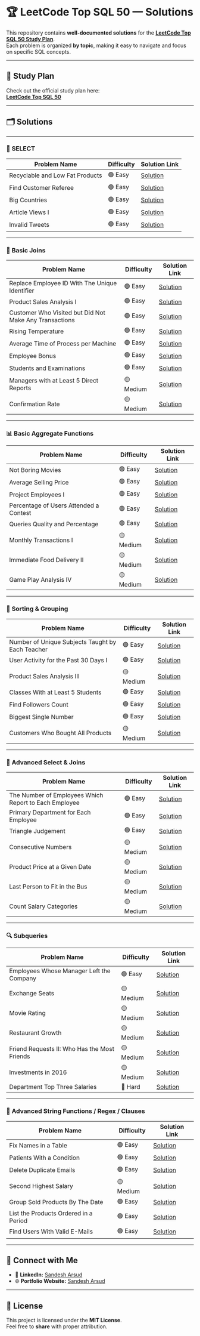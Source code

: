 # 🏆 LeetCode Top SQL 50 — Solutions

This repository contains **well-documented solutions** for the **[LeetCode Top SQL 50 Study Plan](https://leetcode.com/studyplan/top-sql-50/)**.  
Each problem is organized **by topic**, making it easy to navigate and focus on specific SQL concepts.

---

## 🔗 Study Plan
Check out the official study plan here:  
**[LeetCode Top SQL 50](https://leetcode.com/studyplan/top-sql-50/)**

---

## 🗂 Solutions

---

### 📝 **SELECT**

| **Problem Name** | **Difficulty** | **Solution Link** |
|-------------------|----------------|-------------------|
| Recyclable and Low Fat Products | 🟢 Easy | [Solution](https://github.com/arsudsandesh97/Leetcode-SQL50/tree/main/Select/Recyclable%20and%20Low%20Fat%20Products) |
| Find Customer Referee | 🟢 Easy | [Solution](https://github.com/arsudsandesh97/Leetcode-SQL50/tree/main/Select/Find%20Customer%20Referee) |
| Big Countries | 🟢 Easy | [Solution](https://github.com/arsudsandesh97/Leetcode-SQL50/tree/main/Select/Big%20Countries) |
| Article Views I | 🟢 Easy | [Solution](https://github.com/arsudsandesh97/Leetcode-SQL50/tree/main/Select/Article%20Views%20I) |
| Invalid Tweets | 🟢 Easy | [Solution](https://github.com/arsudsandesh97/Leetcode-SQL50/tree/main/Select/Invalid%20Tweets) |

---

### 🤝 **Basic Joins**

| **Problem Name** | **Difficulty** | **Solution Link** |
|-------------------|----------------|-------------------|
| Replace Employee ID With The Unique Identifier | 🟢 Easy | [Solution](https://github.com/arsudsandesh97/Leetcode-SQL50/tree/main/Basic%20Joins/Replace%20Employee%20ID%20With%20The%20Unique%20Identifier) |
| Product Sales Analysis I | 🟢 Easy | [Solution](https://github.com/arsudsandesh97/Leetcode-SQL50/tree/main/Basic%20Joins/Product%20Sales%20Analysis%20I) |
| Customer Who Visited but Did Not Make Any Transactions | 🟢 Easy | [Solution](https://github.com/arsudsandesh97/Leetcode-SQL50/tree/main/Basic%20Joins/Customer%20Who%20Visited%20but%20Did%20Not%20Make%20Any%20Transactions) |
| Rising Temperature | 🟢 Easy | [Solution](https://github.com/arsudsandesh97/Leetcode-SQL50/tree/main/Basic%20Joins/Rising%20Temperature) |
| Average Time of Process per Machine | 🟢 Easy | [Solution](https://github.com/arsudsandesh97/Leetcode-SQL50/tree/main/Basic%20Joins/Average%20Time%20of%20Process%20per%20Machine) |
| Employee Bonus | 🟢 Easy | [Solution](https://github.com/arsudsandesh97/Leetcode-SQL50/tree/main/Basic%20Joins/Employee%20Bonus) |
| Students and Examinations | 🟢 Easy | [Solution](https://github.com/arsudsandesh97/Leetcode-SQL50/tree/main/Basic%20Joins/Students%20and%20Examinations) |
| Managers with at Least 5 Direct Reports | 🟡 Medium | [Solution](https://github.com/arsudsandesh97/Leetcode-SQL50/tree/main/Basic%20Joins/Managers%20with%20at%20Least%205%20Direct%20Reports) |
| Confirmation Rate | 🟡 Medium | [Solution](https://github.com/arsudsandesh97/Leetcode-SQL50/tree/main/Basic%20Joins/Confirmation%20Rate) |

---

### 📊 **Basic Aggregate Functions**

| **Problem Name** | **Difficulty** | **Solution Link** |
|-------------------|----------------|-------------------|
| Not Boring Movies | 🟢 Easy | [Solution](https://github.com/arsudsandesh97/Leetcode-SQL50/tree/main/Basic%20Aggregate%20Functions/Not%20Boring%20Movies) |
| Average Selling Price | 🟢 Easy | [Solution](https://github.com/arsudsandesh97/Leetcode-SQL50/tree/main/Basic%20Aggregate%20Functions/Average%20Selling%20Price) |
| Project Employees I | 🟢 Easy | [Solution](https://github.com/arsudsandesh97/Leetcode-SQL50/tree/main/Basic%20Aggregate%20Functions/Project%20Employees%20I) |
| Percentage of Users Attended a Contest | 🟢 Easy | [Solution](https://github.com/arsudsandesh97/Leetcode-SQL50/tree/main/Basic%20Aggregate%20Functions/Percentage%20of%20Users%20Attended%20a%20Contest) |
| Queries Quality and Percentage | 🟢 Easy | [Solution](https://github.com/arsudsandesh97/Leetcode-SQL50/tree/main/Basic%20Aggregate%20Functions/Queries%20Quality%20and%20Percentage) |
| Monthly Transactions I | 🟡 Medium | [Solution](https://github.com/arsudsandesh97/Leetcode-SQL50/tree/main/Basic%20Aggregate%20Functions/Monthly%20Transactions%20I) |
| Immediate Food Delivery II | 🟡 Medium | [Solution](https://github.com/arsudsandesh97/Leetcode-SQL50/tree/main/Basic%20Aggregate%20Functions/Immediate%20Food%20Delivery%20II) |
| Game Play Analysis IV | 🟡 Medium | [Solution](https://github.com/arsudsandesh97/Leetcode-SQL50/tree/main/Basic%20Aggregate%20Functions/Game%20Play%20Analysis%20IV) |

---

### 🔢 **Sorting & Grouping**

| **Problem Name** | **Difficulty** | **Solution Link** |
|-------------------|----------------|-------------------|
| Number of Unique Subjects Taught by Each Teacher | 🟢 Easy | [Solution](https://github.com/arsudsandesh97/Leetcode-SQL50/tree/main/Sorting%20and%20Grouping/Number%20of%20Unique%20Subjects%20Taught%20by%20Each%20Teacher) |
| User Activity for the Past 30 Days I | 🟢 Easy | [Solution](https://github.com/arsudsandesh97/Leetcode-SQL50/tree/main/Sorting%20and%20Grouping/User%20Activity%20for%20the%20Past%2030%20Days%20I) |
| Product Sales Analysis III | 🟡 Medium | [Solution](https://github.com/arsudsandesh97/Leetcode-SQL50/tree/main/Sorting%20and%20Grouping/Product%20Sales%20Analysis%20III) |
| Classes With at Least 5 Students | 🟢 Easy | [Solution](https://github.com/arsudsandesh97/Leetcode-SQL50/tree/main/Sorting%20and%20Grouping/Classes%20With%20at%20Least%205%20Students) |
| Find Followers Count | 🟢 Easy | [Solution](https://github.com/arsudsandesh97/Leetcode-SQL50/tree/main/Sorting%20and%20Grouping/Find%20Followers%20Count) |
| Biggest Single Number | 🟢 Easy | [Solution](https://github.com/arsudsandesh97/Leetcode-SQL50/tree/main/Sorting%20and%20Grouping/Biggest%20Single%20Number) |
| Customers Who Bought All Products | 🟡 Medium | [Solution](https://github.com/arsudsandesh97/Leetcode-SQL50/tree/main/Sorting%20and%20Grouping/Customers%20Who%20Bought%20All%20Products) |

---

### 🧮 **Advanced Select & Joins**

| **Problem Name** | **Difficulty** | **Solution Link** |
|-------------------|----------------|-------------------|
| The Number of Employees Which Report to Each Employee | 🟢 Easy | [Solution](https://github.com/arsudsandesh97/Leetcode-SQL50/tree/main/Advanced%20Select%20and%20Joins/The%20Number%20of%20Employees%20Which%20Report%20to%20Each%20Employee) |
| Primary Department for Each Employee | 🟢 Easy | [Solution](https://github.com/arsudsandesh97/Leetcode-SQL50/tree/main/Advanced%20Select%20and%20Joins/Primary%20Department%20for%20Each%20Employee) |
| Triangle Judgement | 🟢 Easy | [Solution](https://github.com/arsudsandesh97/Leetcode-SQL50/tree/main/Advanced%20Select%20and%20Joins/Triangle%20Judgement) |
| Consecutive Numbers | 🟡 Medium | [Solution](https://github.com/arsudsandesh97/Leetcode-SQL50/tree/main/Advanced%20Select%20and%20Joins/Consecutive%20Numbers) |
| Product Price at a Given Date | 🟡 Medium | [Solution](https://github.com/arsudsandesh97/Leetcode-SQL50/tree/main/Advanced%20Select%20and%20Joins/Product%20Price%20at%20a%20Given%20Date) |
| Last Person to Fit in the Bus | 🟡 Medium | [Solution](https://github.com/arsudsandesh97/Leetcode-SQL50/tree/main/Advanced%20Select%20and%20Joins/Last%20Person%20to%20Fit%20in%20the%20Bus) |
| Count Salary Categories | 🟡 Medium | [Solution](https://github.com/arsudsandesh97/Leetcode-SQL50/tree/main/Advanced%20Select%20and%20Joins/Count%20Salary%20Categories) |

---

### 🔍 **Subqueries**

| **Problem Name** | **Difficulty** | **Solution Link** |
|-------------------|----------------|-------------------|
| Employees Whose Manager Left the Company | 🟢 Easy | [Solution](https://github.com/arsudsandesh97/Leetcode-SQL50/tree/main/Subqueries/Employees%20Whose%20Manager%20Left%20the%20Company) |
| Exchange Seats | 🟡 Medium | [Solution](https://github.com/arsudsandesh97/Leetcode-SQL50/tree/main/Subqueries/Exchange%20Seats) |
| Movie Rating | 🟡 Medium | [Solution](https://github.com/arsudsandesh97/Leetcode-SQL50/tree/main/Subqueries/Movie%20Rating) |
| Restaurant Growth | 🟡 Medium | [Solution](https://github.com/arsudsandesh97/Leetcode-SQL50/tree/main/Subqueries/Restaurant%20Growth) |
| Friend Requests II: Who Has the Most Friends | 🟡 Medium | [Solution](https://github.com/arsudsandesh97/Leetcode-SQL50/tree/main/Subqueries/Friend%20Requests%20II%3A%20Who%20Has%20the%20Most%20Friends) |
| Investments in 2016 | 🟡 Medium | [Solution](https://github.com/arsudsandesh97/Leetcode-SQL50/tree/main/Subqueries/Investments%20in%202016) |
| Department Top Three Salaries | 🔴 Hard | [Solution](https://github.com/arsudsandesh97/Leetcode-SQL50/tree/main/Subqueries/Department%20Top%20Three%20Salaries) |

---

### 🧵 **Advanced String Functions / Regex / Clauses**

| **Problem Name** | **Difficulty** | **Solution Link** |
|-------------------|----------------|-------------------|
| Fix Names in a Table | 🟢 Easy | [Solution](https://github.com/arsudsandesh97/Leetcode-SQL50/tree/main/Advanced%20String%20Functions%20-%20Regex%20-%20Clause/Fix%20Names%20in%20a%20Table) |
| Patients With a Condition | 🟢 Easy | [Solution](https://github.com/arsudsandesh97/Leetcode-SQL50/tree/main/Advanced%20String%20Functions%20-%20Regex%20-%20Clause/Patients%20With%20a%20Condition) |
| Delete Duplicate Emails | 🟢 Easy | [Solution](https://github.com/arsudsandesh97/Leetcode-SQL50/tree/main/Advanced%20String%20Functions%20-%20Regex%20-%20Clause/Delete%20Duplicate%20Emails) |
| Second Highest Salary | 🟡 Medium | [Solution](https://github.com/arsudsandesh97/Leetcode-SQL50/tree/main/Advanced%20String%20Functions%20-%20Regex%20-%20Clause/Second%20Highest%20Salary) |
| Group Sold Products By The Date | 🟢 Easy | [Solution](https://github.com/arsudsandesh97/Leetcode-SQL50/tree/main/Advanced%20String%20Functions%20-%20Regex%20-%20Clause/Group%20Sold%20Products%20By%20The%20Date) |
| List the Products Ordered in a Period | 🟢 Easy | [Solution](https://github.com/arsudsandesh97/Leetcode-SQL50/tree/main/Advanced%20String%20Functions%20-%20Regex%20-%20Clause/List%20the%20Products%20Ordered%20in%20a%20Period) |
| Find Users With Valid E-Mails | 🟢 Easy | [Solution](https://github.com/arsudsandesh97/Leetcode-SQL50/tree/main/Advanced%20String%20Functions%20-%20Regex%20-%20Clause/Find%20Users%20With%20Valid%20E-Mails) |

---


## 🤝 Connect with Me
- 💼 **LinkedIn:** [Sandesh Arsud](https://www.linkedin.com/in/sandesharsud/)  
- 🌐 **Portfolio Website:** [Sandesh Arsud](https://arsudsandesh97.github.io/)

---

## 📜 License
This project is licensed under the **MIT License**.  
Feel free to **share** with proper attribution.
